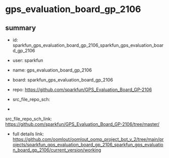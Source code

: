# gps_evaluation_board_gp_2106
 
## summary 
* id: sparkfun_gps_evaluation_board_gp_2106_sparkfun_gps_evaluation_board_gp_2106
* user: sparkfun
* name: gps_evaluation_board_gp_2106
* board: sparkfun_gps_evaluation_board_gp_2106
* repo: https://github.com/sparkfun/GPS_Evaluation_Board_GP-2106



* src_file_repo_sch: 
*
 src_file_repo_sch_link: https://github.com/sparkfun/GPS_Evaluation_Board_GP-2106/tree/master/
* full details link: https://github.com/oomlout/oomlout_oomp_project_bot_v_2/tree/main/projects/sparkfun_gps_evaluation_board_gp_2106_sparkfun_gps_evaluation_board_gp_2106/current_version/working  






